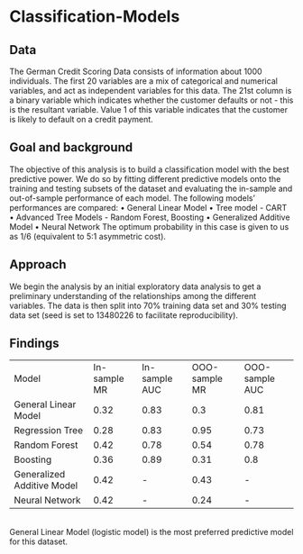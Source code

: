 # Classification-Models
## Data
The German Credit Scoring Data consists of information about 1000 individuals. The first 20 variables are a mix of categorical and numerical variables, and act as independent variables for this data. The 21st column is a binary variable which indicates whether the customer defaults or not - this is the resultant variable. Value 1 of this variable indicates that the customer is likely to default on a credit payment.
## Goal and background
The objective of this analysis is to build a classification model with the best predictive power. We do so by fitting different predictive models onto the training and testing subsets of the dataset and evaluating the in-sample and out-of-sample performance of each model. The following models’ performances are compared:
•	General Linear Model
•	Tree model - CART
•	Advanced Tree Models - Random Forest, Boosting
•	Generalized Additive Model
•	Neural Network
The optimum probability in this case is given to us as 1/6 (equivalent to 5:1 asymmetric cost).
## Approach
We begin the analysis by an initial exploratory data analysis to get a preliminary understanding of the relationships among the different variables. The data is then split into 70% training data set and 30% testing data set (seed is set to 13480226 to facilitate reproducibility).
## Findings
<table>
<tr><td>Model	<td>In-sample MR<td>In-sample AUC	<td>OOO-sample MR<td>	OOO-sample AUC</tr>
<tr><td>General Linear Model <td>	0.32	<td>0.83<td>	0.3<td>	0.81</tr>
<tr><td>Regression Tree	<td>0.28<td>	0.83<td>	0.95<td>	0.73</tr>
<tr><td>Random Forest	<td>0.42<td>	0.78<td>	0.54<td>	0.78</tr>
<tr><td>Boosting	<td>0.36<td>	0.89<td>	0.31	<td>0.8</tr>
<tr><td>Generalized Additive Model	<td>0.42<td>	-	<td>0.43<td>	-</tr>
<tr><td>Neural Network	<td>0.42<td>	-	<td>0.24<td>	-</tr></table>
<br><td>General Linear Model (logistic model) is the most preferred predictive model for this dataset.
